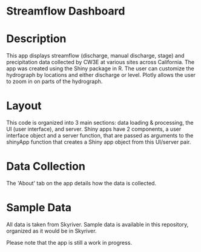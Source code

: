 # Streamflow Dashboard

# Description
This app displays streamflow (discharge, manual discharge, stage) and precipitation data collected by CW3E at various sites across California. 
The app was created using the Shiny package in R. 
The user can customize the hydrograph by locations and either discharge or level. Plotly allows the user to zoom in on parts of the hydrograph.

# Layout
This code is organized into 3 main sections: data loading & processing, the UI (user interface), and server. Shiny apps have 2 components, a user interface object and a server function, that are passed as arguments to the shinyApp function that creates a Shiny app object from this UI/server pair. 

# Data Collection
The 'About' tab on the app details how the data is collected. 

# Sample Data
All data is taken from Skyriver. Sample data is available in this repository, organized as it would be in Skyriver. 



Please note that the app is still a work in progress. 

